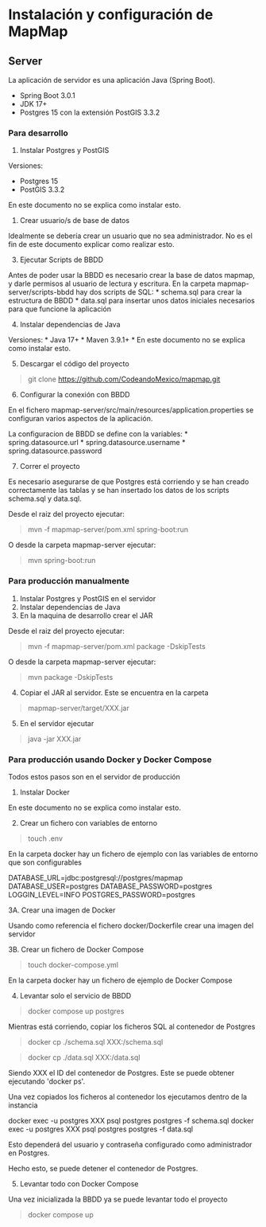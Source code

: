 # Instalación y configuración de MapMap

## Server

La aplicación de servidor es una aplicación Java (Spring Boot).
* Spring Boot 3.0.1
* JDK 17+
* Postgres 15 con la extensión PostGIS 3.3.2

### Para desarrollo

1. Instalar Postgres y PostGIS

Versiones:
   * Postgres 15
   * PostGIS 3.3.2

En este documento no se explica como instalar esto.

1. Crear usuario/s de base de datos

Idealmente se debería crear un usuario que no sea administrador. No es el fin de este documento explicar como realizar esto.

3. Ejecutar Scripts de BBDD

Antes de poder usar la BBDD es necesario crear la base de datos mapmap, y darle permisos al usuario de lectura y escritura.
En la carpeta mapmap-server/scripts-bbdd hay dos scripts de SQL:
    * schema.sql para crear la estructura de BBDD
    * data.sql para insertar unos datos iniciales necesarios para que funcione la aplicación

4. Instalar dependencias de Java

Versiones:
    * Java 17+
    * Maven 3.9.1+
    *
En este documento no se explica como instalar esto.

5. Descargar el código del proyecto

> git clone https://github.com/CodeandoMexico/mapmap.git

6. Configurar la conexión con BBDD

En el fichero mapmap-server/src/main/resources/application.properties se configuran varios aspectos de la aplicación.

La configuracion de BBDD se define con la variables:
    * spring.datasource.url
    * spring.datasource.username
    * spring.datasource.password

7. Correr el proyecto

Es necesario asegurarse de que Postgres está corriendo y se han creado correctamente las tablas y se han insertado los datos de los scripts schema.sql y data.sql.

Desde el raiz del proyecto ejecutar:
> mvn -f mapmap-server/pom.xml spring-boot:run

O desde la carpeta mapmap-server ejecutar:
> mvn spring-boot:run

### Para producción manualmente

1. Instalar Postgres y PostGIS en el servidor
2. Instalar dependencias de Java
3. En la maquina de desarrollo crear el JAR

Desde el raiz del proyecto ejecutar:
> mvn -f mapmap-server/pom.xml package -DskipTests

O desde la carpeta mapmap-server ejecutar:
> mvn package -DskipTests

4. Copiar el JAR al servidor. Este se encuentra en la carpeta

> mapmap-server/target/XXX.jar

5. En el servidor ejecutar

> java -jar XXX.jar

### Para producción usando Docker y Docker Compose

Todos estos pasos son en el servidor de producción

1. Instalar Docker

En este documento no se explica como instalar esto.

2. Crear un fichero con variables de entorno

> touch .env

En la carpeta docker hay un fichero de ejemplo con las variables de entorno que son configurables

DATABASE_URL=jdbc:postgresql://postgres/mapmap
DATABASE_USER=postgres
DATABASE_PASSWORD=postgres
LOGGIN_LEVEL=INFO
POSTGRES_PASSWORD=postgres

3A. Crear una imagen de Docker

Usando como referencia el fichero docker/Dockerfile crear una imagen del servidor

3B. Crear un fichero de Docker Compose

> touch docker-compose.yml

En la carpeta docker hay un fichero de ejemplo de Docker Compose

4. Levantar solo el servicio de BBDD

> docker compose up postgres

Mientras está corriendo, copiar los ficheros SQL al contenedor de Postgres

> docker cp ./schema.sql XXX:/schema.sql

> docker cp ./data.sql XXX:/data.sql

Siendo XXX el ID del contenedor de Postgres. Este se puede obtener ejecutando 'docker ps'.

Una vez copiados los ficheros al contenedor los ejecutamos dentro de la instancia

docker exec -u postgres XXX psql postgres postgres -f schema.sql
docker exec -u postgres XXX psql postgres postgres -f data.sql

Esto dependerá del usuario y contraseña configurado como administrador en Postgres.

Hecho esto, se puede detener el contenedor de Postgres.

5. Levantar todo con Docker Compose

Una vez inicializada la BBDD ya se puede levantar todo el proyecto

> docker compose up
